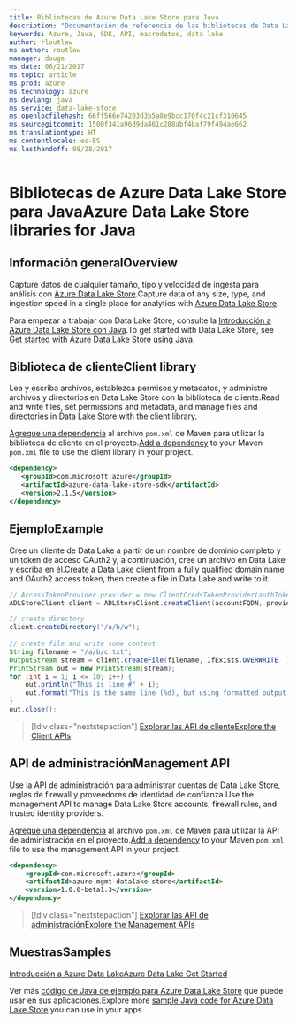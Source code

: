 ```yaml
---
title: Bibliotecas de Azure Data Lake Store para Java
description: "Documentación de referencia de las bibliotecas de Data Lake Store para Java"
keywords: Azure, Java, SDK, API, macrodatos, data lake
author: rloutlaw
ms.author: routlaw
manager: douge
ms.date: 06/21/2017
ms.topic: article
ms.prod: azure
ms.technology: azure
ms.devlang: java
ms.service: data-lake-store
ms.openlocfilehash: 66ff566e74203d3b5a8e9bcc170f4c21cf310645
ms.sourcegitcommit: 1500f341a96d9da461c288abf4baf79f494ae662
ms.translationtype: HT
ms.contentlocale: es-ES
ms.lasthandoff: 08/28/2017
---
```

# <a name="azure-data-lake-store-libraries-for-java"></a><span data-ttu-id="a3042-104">Bibliotecas de Azure Data Lake Store para Java</span><span class="sxs-lookup"><span data-stu-id="a3042-104">Azure Data Lake Store libraries for Java</span></span>

## <a name="overview"></a><span data-ttu-id="a3042-105">Información general</span><span class="sxs-lookup"><span data-stu-id="a3042-105">Overview</span></span>

<span data-ttu-id="a3042-106">Capture datos de cualquier tamaño, tipo y velocidad de ingesta para análisis con [Azure Data Lake Store](/azure/data-lake-store/data-lake-store-overview).</span><span class="sxs-lookup"><span data-stu-id="a3042-106">Capture data of any size, type, and ingestion speed in a single place for analytics with [Azure Data Lake Store](/azure/data-lake-store/data-lake-store-overview).</span></span>

<span data-ttu-id="a3042-107">Para empezar a trabajar con Data Lake Store, consulte la [Introducción a Azure Data Lake Store con Java](/azure/data-lake-store/data-lake-store-get-started-java-sdk).</span><span class="sxs-lookup"><span data-stu-id="a3042-107">To get started with Data Lake Store, see [Get started with Azure Data Lake Store using Java](/azure/data-lake-store/data-lake-store-get-started-java-sdk).</span></span>


## <a name="client-library"></a><span data-ttu-id="a3042-108">Biblioteca de cliente</span><span class="sxs-lookup"><span data-stu-id="a3042-108">Client library</span></span>

<span data-ttu-id="a3042-109">Lea y escriba archivos, establezca permisos y metadatos, y administre archivos y directorios en Data Lake Store con la biblioteca de cliente.</span><span class="sxs-lookup"><span data-stu-id="a3042-109">Read and write files, set permissions and metadata, and manage files and directories in Data Lake Store with the client library.</span></span>

<span data-ttu-id="a3042-110">[Agregue una dependencia](https://maven.apache.org/guides/getting-started/index.html#How_do_I_use_external_dependencies) al archivo `pom.xml` de Maven para utilizar la biblioteca de cliente en el proyecto.</span><span class="sxs-lookup"><span data-stu-id="a3042-110">[Add a dependency](https://maven.apache.org/guides/getting-started/index.html#How_do_I_use_external_dependencies) to your Maven `pom.xml` file to use the client library in your project.</span></span>

```XML
<dependency>
   <groupId>com.microsoft.azure</groupId>
   <artifactId>azure-data-lake-store-sdk</artifactId>
   <version>2.1.5</version>
</dependency>
```   

## <a name="example"></a><span data-ttu-id="a3042-111">Ejemplo</span><span class="sxs-lookup"><span data-stu-id="a3042-111">Example</span></span>

<span data-ttu-id="a3042-112">Cree un cliente de Data Lake a partir de un nombre de dominio completo y un token de acceso OAuth2 y, a continuación, cree un archivo en Data Lake y escriba en él.</span><span class="sxs-lookup"><span data-stu-id="a3042-112">Create a Data Lake client from a fully qualified domain name and OAuth2 access token, then create a file in Data Lake and write to it.</span></span>

```java
// AccessTokenProvider provider = new ClientCredsTokenProvider(authTokenEndpoint, clientId, clientKey);
ADLStoreClient client = ADLStoreClient.createClient(accountFQDN, provider);

// create directory
client.createDirectory("/a/b/w");
        
// create file and write some content
String filename = "/a/b/c.txt";
OutputStream stream = client.createFile(filename, IfExists.OVERWRITE  );
PrintStream out = new PrintStream(stream);
for (int i = 1; i <= 10; i++) {
    out.println("This is line #" + i);
    out.format("This is the same line (%d), but using formatted output. %n", i);
}
out.close();
```

> [!div class="nextstepaction"]
> [<span data-ttu-id="a3042-113">Explorar las API de cliente</span><span class="sxs-lookup"><span data-stu-id="a3042-113">Explore the Client APIs</span></span>](/java/api/overview/azure/datalakestore/clientlibrary)


## <a name="management-api"></a><span data-ttu-id="a3042-114">API de administración</span><span class="sxs-lookup"><span data-stu-id="a3042-114">Management API</span></span>

<span data-ttu-id="a3042-115">Use la API de administración para administrar cuentas de Data Lake Store, reglas de firewall y proveedores de identidad de confianza.</span><span class="sxs-lookup"><span data-stu-id="a3042-115">Use the management API to manage Data Lake Store accounts, firewall rules, and trusted identity providers.</span></span>

<span data-ttu-id="a3042-116">[Agregue una dependencia](https://maven.apache.org/guides/getting-started/index.html#How_do_I_use_external_dependencies) al archivo `pom.xml` de Maven para utilizar la API de administración en el proyecto.</span><span class="sxs-lookup"><span data-stu-id="a3042-116">[Add a dependency](https://maven.apache.org/guides/getting-started/index.html#How_do_I_use_external_dependencies) to your Maven `pom.xml` file to use the management API in your project.</span></span>


```XML
<dependency>
    <groupId>com.microsoft.azure</groupId>
    <artifactId>azure-mgmt-datalake-store</artifactId>
    <version>1.0.0-beta1.3</version>
</dependency>
```

> [!div class="nextstepaction"]
> [<span data-ttu-id="a3042-117">Explorar las API de administración</span><span class="sxs-lookup"><span data-stu-id="a3042-117">Explore the Management APIs</span></span>](/java/api/overview/azure/datalakestore/managementapi)

## <a name="samples"></a><span data-ttu-id="a3042-118">Muestras</span><span class="sxs-lookup"><span data-stu-id="a3042-118">Samples</span></span>

<span data-ttu-id="a3042-119">[Introducción a Azure Data Lake][1]</span><span class="sxs-lookup"><span data-stu-id="a3042-119">[Azure Data Lake Get Started][1]</span></span> 

[1]: https://github.com/Azure-Samples/data-lake-store-java-upload-download-get-started

<span data-ttu-id="a3042-120">Ver más [código de Java de ejemplo para Azure Data Lake Store](https://azure.microsoft.com/resources/samples/?platform=java&term=lake) que puede usar en sus aplicaciones.</span><span class="sxs-lookup"><span data-stu-id="a3042-120">Explore more [sample Java code for Azure Data Lake Store](https://azure.microsoft.com/resources/samples/?platform=java&term=lake) you can use in your apps.</span></span>
